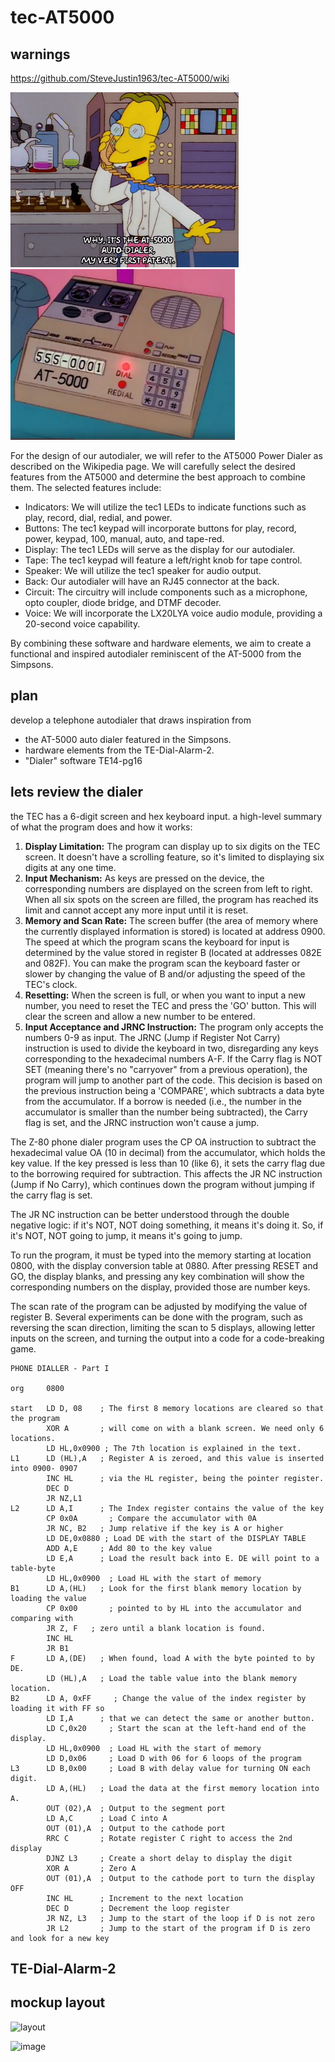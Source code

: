 # tec-AT5000
## warnings
https://github.com/SteveJustin1963/tec-AT5000/wiki


![](https://github.com/SteveJustin1963/tec-AT5000/blob/master/pics/mp1.png)
![](https://github.com/SteveJustin1963/tec-AT5000/blob/master/pics/mpad1.png)

For the design of our autodialer, we will refer to the AT5000 Power Dialer as described on the Wikipedia page. We will carefully select the desired features from the AT5000 and determine the best approach to combine them. The selected features include:

- Indicators: We will utilize the tec1 LEDs to indicate functions such as play, record, dial, redial, and power.
- Buttons: The tec1 keypad will incorporate buttons for play, record, power, keypad, 100, manual, auto, and tape-red.
- Display: The tec1 LEDs will serve as the display for our autodialer.
- Tape: The tec1 keypad will feature a left/right knob for tape control.
- Speaker: We will utilize the tec1 speaker for audio output.
- Back: Our autodialer will have an RJ45 connector at the back.
- Circuit: The circuitry will include components such as a microphone, opto coupler, diode bridge, and DTMF decoder.
- Voice: We will incorporate the LX20LYA voice audio module, providing a 20-second voice capability.

By combining these software and hardware elements, we aim to create a functional and inspired autodialer reminiscent of the AT-5000 from the Simpsons.


## plan 
develop a telephone autodialer that draws inspiration from 
- the AT-5000 auto dialer featured in the Simpsons. 
- hardware elements from the TE-Dial-Alarm-2. 
- "Dialer" software TE14-pg16 


## lets review the dialer

the TEC has a 6-digit screen and hex keyboard input. a high-level summary of what the program does and how it works:

1. **Display Limitation:** The program can display up to six digits on the TEC screen. It doesn't have a scrolling feature, so it's limited to displaying six digits at any one time.
2. **Input Mechanism:** As keys are pressed on the device, the corresponding numbers are displayed on the screen from left to right. When all six spots on the screen are filled, the program has reached its limit and cannot accept any more input until it is reset.
3. **Memory and Scan Rate:** The screen buffer (the area of memory where the currently displayed information is stored) is located at address 0900. The speed at which the program scans the keyboard for input is determined by the value stored in register B (located at addresses 082E and 082F). You can make the program scan the keyboard faster or slower by changing the value of B and/or adjusting the speed of the TEC's clock.
4. **Resetting:** When the screen is full, or when you want to input a new number, you need to reset the TEC and press the 'GO' button. This will clear the screen and allow a new number to be entered.
5. **Input Acceptance and JRNC Instruction:** The program only accepts the numbers 0-9 as input. The JRNC (Jump if Register Not Carry) instruction is used to divide the keyboard in two, disregarding any keys corresponding to the hexadecimal numbers A-F. If the Carry flag is NOT SET (meaning there's no "carryover" from a previous operation), the program will jump to another part of the code. This decision is based on the previous instruction being a 'COMPARE', which subtracts a data byte from the accumulator. If a borrow is needed (i.e., the number in the accumulator is smaller than the number being subtracted), the Carry flag is set, and the JRNC instruction won't cause a jump.

The Z-80 phone dialer program uses the CP OA instruction to subtract the hexadecimal value OA (10 in decimal) from the accumulator, which holds the key value. If the key pressed is less than 10 (like 6), it sets the carry flag due to the borrowing required for subtraction. This affects the JR NC instruction (Jump if No Carry), which continues down the program without jumping if the carry flag is set.

The JR NC instruction can be better understood through the double negative logic: if it's NOT, NOT doing something, it means it's doing it. So, if it's NOT, NOT going to jump, it means it's going to jump.

To run the program, it must be typed into the memory starting at location 0800, with the display conversion table at 0880. After pressing RESET and GO, the display blanks, and pressing any key combination will show the corresponding numbers on the display, provided those are number keys.

The scan rate of the program can be adjusted by modifying the value of register B. Several experiments can be done with the program, such as reversing the scan direction, limiting the scan to 5 displays, allowing letter inputs on the screen, and turning the output into a code for a code-breaking game.

```
PHONE DIALLER - Part I 

org     0800

start   LD D, 08    ; The first 8 memory locations are cleared so that the program
        XOR A       ; will come on with a blank screen. We need only 6 locations.
        LD HL,0x0900 ; The 7th location is explained in the text. 
L1      LD (HL),A   ; Register A is zeroed, and this value is inserted into 0900- 0907
        INC HL      ; via the HL register, being the pointer register.   
        DEC D 
        JR NZ,L1 
L2      LD A,I      ; The Index register contains the value of the key
        CP 0x0A       ; Compare the accumulator with 0A
        JR NC, B2   ; Jump relative if the key is A or higher
        LD DE,0x0880 ; Load DE with the start of the DISPLAY TABLE
        ADD A,E     ; Add 80 to the key value
        LD E,A      ; Load the result back into E. DE will point to a table-byte
        LD HL,0x0900  ; Load HL with the start of memory
B1      LD A,(HL)   ; Look for the first blank memory location by loading the value
        CP 0x00       ; pointed to by HL into the accumulator and comparing with
        JR Z, F   ; zero until a blank location is found. 
        INC HL 
        JR B1
F       LD A,(DE)   ; When found, load A with the byte pointed to by DE. 
        LD (HL),A   ; Load the table value into the blank memory location.
B2      LD A, 0xFF     ; Change the value of the index register by loading it with FF so
        LD I,A      ; that we can detect the same or another button.
        LD C,0x20     ; Start the scan at the left-hand end of the display. 
        LD HL,0x0900  ; Load HL with the start of memory
        LD D,0x06     ; Load D with 06 for 6 loops of the program
L3      LD B,0x00     ; Load B with delay value for turning ON each digit. 
        LD A,(HL)   ; Load the data at the first memory location into A.  
        OUT (02),A  ; Output to the segment port
        LD A,C      ; Load C into A
        OUT (01),A  ; Output to the cathode port
        RRC C       ; Rotate register C right to access the 2nd display 
        DJNZ L3     ; Create a short delay to display the digit
        XOR A       ; Zero A
        OUT (01),A  ; Output to the cathode port to turn the display OFF
        INC HL      ; Increment to the next location
        DEC D       ; Decrement the loop register
        JR NZ, L3   ; Jump to the start of the loop if D is not zero
        JR L2       ; Jump to the start of the program if D is zero and look for a new key
```

## TE-Dial-Alarm-2


##  mockup layout

![layout](https://user-images.githubusercontent.com/58069246/205056653-5459de57-910f-4eac-83e6-3f8193f32d24.png)

![image](https://user-images.githubusercontent.com/58069246/209416173-8975d636-3432-493c-9972-6893980a00f0.png)

